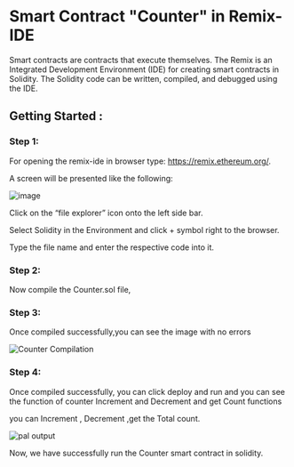 # Smart Contract "Counter" in Remix-IDE

Smart contracts are contracts that execute themselves. The Remix is an Integrated Development Environment (IDE) for creating smart contracts in Solidity. The Solidity code can be written, compiled, and debugged using the IDE.


## Getting Started :

### Step 1:

For opening the remix-ide in browser type: https://remix.ethereum.org/.

A screen will be presented like the following:

![image](https://user-images.githubusercontent.com/75573569/182060674-215aa896-cf26-41e7-b484-c249c1033ece.png)

Click on the “file explorer” icon onto the left side bar.

Select Solidity in the Environment and click + symbol right to the browser.

Type the file name  and enter the respective code into it.


### Step 2:
Now compile the Counter.sol file,

### Step 3:
Once compiled successfully,you can see the image with no errors

![Counter Compilation](https://user-images.githubusercontent.com/55663050/193408234-5bd55538-ee86-440a-9bba-b855d6a1e789.png)

### Step 4:
Once compiled successfully, you can click deploy and run and you can see the function of counter Increment and Decrement and get Count functions

you can Increment , Decrement ,get the Total count.

![pal output](https://user-images.githubusercontent.com/55663050/193408321-d6680623-0d0a-4042-bb09-ac88f63d2dcc.png)

Now, we have successfully run the Counter smart contract in solidity.

